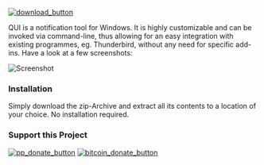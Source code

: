 [![download_button](https://bfourdev.files.wordpress.com/2017/01/download_button2.png)](https://github.com/bfour/QUI/raw/master/dist/FP-QUI_v20170223T2319.zip)

QUI is a notification tool for Windows. It is highly customizable and can be invoked via command-line, thus allowing for an easy integration with existing programmes, eg. Thunderbird, without any need for specific add-ins. Have a look at a few screenshots:

![Screenshot](https://bfourdev.files.wordpress.com/2017/02/clipboard06_.png)

### Installation

Simply download the zip-Archive and extract all its contents to a location of your choice. No installation required.

### Support this Project

[![pp_donate_button](https://bfourdev.files.wordpress.com/2017/01/bitcoin_donate_button.png)](https://bfourdev.wordpress.com/donate-via-cryptocoins/) [![bitcoin_donate_button](https://bfourdev.files.wordpress.com/2017/01/pp_donate_button.png)](https://www.paypal.com/cgi-bin/webscr?cmd=_donations&business=G2ZWPMUAULGXL&lc=AT&item_name=open%20source%20software&item_number=EMLFixer¤cy_code=EUR&bn=PP%2dDonationsBF%3abtn_donate_SM%2egif%3aNonHosted)
